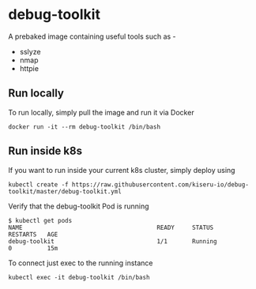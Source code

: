 # debug-toolkit

A prebaked image containing useful tools such as -

- sslyze
- nmap
- httpie
## Run locally
To run locally, simply pull the image and run it via Docker

```
docker run -it --rm debug-toolkit /bin/bash
```

## Run inside k8s
If you want to run inside your current k8s cluster, simply deploy using

```
kubectl create -f https://raw.githubusercontent.com/kiseru-io/debug-toolkit/master/debug-toolkit.yml
```

Verify that the debug-toolkit Pod is running

```
$ kubectl get pods 
NAME                                      READY     STATUS             RESTARTS   AGE
debug-toolkit                             1/1       Running            0          15m
```
To connect just exec to the running instance 

```
kubectl exec -it debug-toolkit /bin/bash
```


